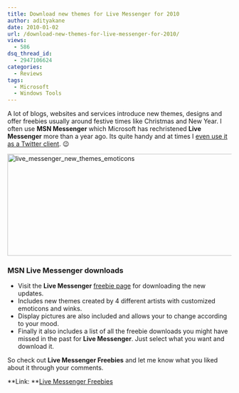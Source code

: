 ```yaml
---
title: Download new themes for Live Messenger for 2010
author: adityakane
date: 2010-01-02
url: /download-new-themes-for-live-messenger-for-2010/
views:
  - 586
dsq_thread_id:
  - 2947106624
categories:
  - Reviews
tags:
  - Microsoft
  - Windows Tools
---
```

A lot of blogs, websites and services introduce new themes, designs and offer freebies usually around festive times like Christmas and New Year. I often use **MSN Messenger** which Microsoft has rechristened **Live Messenger** more than a year ago. Its quite handy and at times I [even use it as a Twitter client][1]. 😉

<img class="alignnone size-full wp-image-18444" title="live_messenger_new_themes_emoticons" src="http://cdn.devilsworkshop.org/files/2010/01/live_messenger_new_themes_emoticons.png" alt="live_messenger_new_themes_emoticons" width="550" height="229" />

### MSN Live Messenger downloads

  * Visit the **Live Messenger** <a href="http://www.windowslive.com/freebies" onclick="_gaq.push(['_trackEvent', 'outbound-article', 'http://www.windowslive.com/freebies', 'freebie page']);" >freebie page</a> for downloading the new updates.
  * Includes new themes created by 4 different artists with customized emoticons and winks.
  * Display pictures are also included and allows your to change according to your mood.
  * Finally it also includes a list of all the freebie downloads you might have missed in the past for **Live Messenger**. Just select what you want and download it.

So check out **Live Messenger Freebies** and let me know what you liked about it through your comments.

**Link: **<a href="http://www.windowslive.com/freebies" onclick="_gaq.push(['_trackEvent', 'outbound-article', 'http://www.windowslive.com/freebies', 'Live Messenger Freebies']);" >Live Messenger Freebies</a>

 [1]: http://devilsworkshop.org/send-tweets-from-msn-messenger/ "even use it as a Twitter client"
